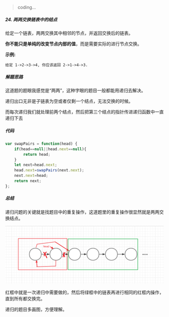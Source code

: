 > coding...



##### 24. 两两交换链表中的结点

给定一个链表，两两交换其中相邻的节点，并返回交换后的链表。

**你不能只是单纯的改变节点内部的值**，而是需要实际的进行节点交换。

 

**示例:**

```
给定 1->2->3->4, 你应该返回 2->1->4->3.
```



##### 解题思路

这道题的题眼我感觉是“两两”，这种字眼的题目一般都能用递归去解决。

递归出口无非是子链表为空或者仅剩一个结点，无法交换的时候。

而每次递归我们就处理前两个结点，然后把第三个结点的指针传进递归函数中一直递归下去



##### 代码

```javascript
var swapPairs = function(head) {
    if(head==null||head.next==null){
        return head;
    }
    let next=head.next;
    head.next=swapPairs(next.next);
    next.next=head;
    return next;
};
```



##### 总结

递归问题的关键就是找题目中的重复操作，这道题里的重复操作很显然就是两两交换结点。

![](../images/1556355846410.png)

红框中就是一次递归中需要做的，然后将绿框中的链表再进行相同的红框内操作，直到所有都交换完。

递归的题目多画图，方便理解。